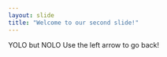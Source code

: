 ```yaml
---
layout: slide
title: "Welcome to our second slide!"
---
```

YOLO but NOLO
Use the left arrow to go back!
